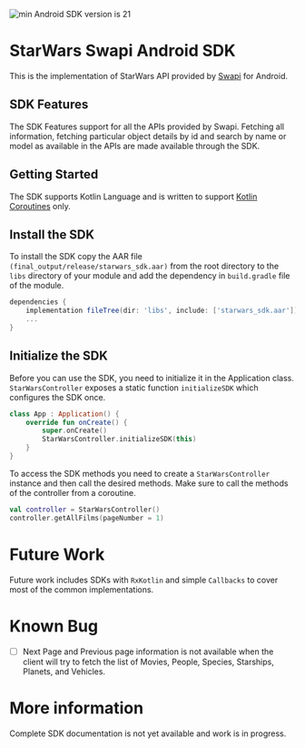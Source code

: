 ![min Android SDK version is 21](https://img.shields.io/badge/min%20Android%20SDK-21-green)

# StarWars Swapi Android SDK

This is the implementation of StarWars API provided by [Swapi](https://swapi.dev/) for Android.

## SDK Features

The SDK Features support for all the APIs provided by Swapi. Fetching all information, fetching
particular object details by id and search by name or model as available in the APIs are made
available through the SDK.

## Getting Started

The SDK supports Kotlin Language and is written to
support [Kotlin Coroutines](https://developer.android.com/kotlin/coroutines) only.

## Install the SDK

To install the SDK copy the AAR file `(final_output/release/starwars_sdk.aar)` from the root
directory to the `libs` directory of your module and add the dependency in `build.gradle` file of
the module.

```groovy
dependencies {
    implementation fileTree(dir: 'libs', include: ['starwars_sdk.aar'])
    ...
}
```

## Initialize the SDK

Before you can use the SDK, you need to initialize it in the Application class. `StarWarsController`
exposes a static function `initializeSDK` which configures the SDK once.

```kotlin
class App : Application() {
    override fun onCreate() {
        super.onCreate()
        StarWarsController.initializeSDK(this)
    }
}
```

To access the SDK methods you need to create a `StarWarsController` instance and then call the
desired methods. Make sure to call the methods of the controller from a coroutine.

```kotlin
val controller = StarWarsController()
controller.getAllFilms(pageNumber = 1)
```

# Future Work

Future work includes SDKs with `RxKotlin` and simple `Callbacks` to cover most of the common
implementations.

# Known Bug

- [ ] Next Page and Previous page information is not available when the client will try to fetch the
  list of Movies, People, Species, Starships, Planets, and Vehicles.

# More information

Complete SDK documentation is not yet available and work is in progress.
